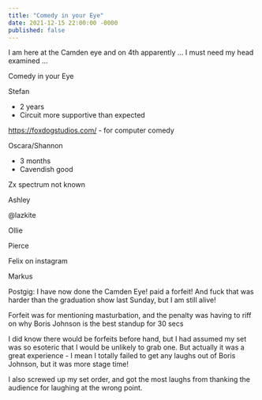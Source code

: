 ```yaml
---
title: "Comedy in your Eye"
date: 2021-12-15 22:00:00 -0000
published: false
---
```


I am here at the Camden eye and on 4th apparently … I must need my head examined …

Comedy in your Eye

Stefan
- 2 years
- Circuit more supportive than expected

https://foxdogstudios.com/ - for computer comedy


Oscara/Shannon
- 3 months
- Cavendish good

Zx spectrum not known

Ashley

@lazkite


Ollie

Pierce

Felix on instagram

Markus

Postgig: I have now done the Camden Eye! paid a forfeit! And fuck that was harder than the graduation show last Sunday, but I am still alive!

Forfeit was for mentioning masturbation, and the penalty was having to riff on why Boris Johnson is the best standup for 30 secs

I did know there would be forfeits before hand, but I had assumed my set was so esoteric that I would be unlikely to grab one.  But actually it was a great experience - I mean I totally failed to get any laughs out of Boris Johnson, but it was more stage time!

I also screwed up my set order, and got the most laughs from thanking the audience for laughing at the wrong point.